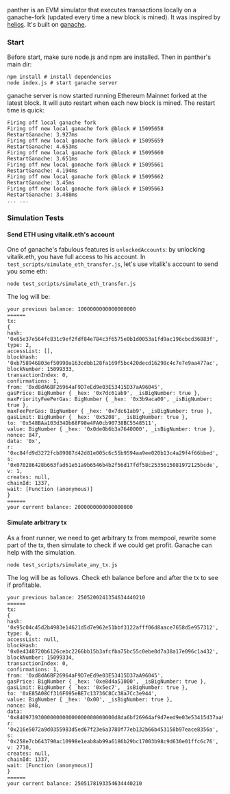 panther is an EVM simulator that executes transactions locally on a ganache-fork (updated every time a new block is mined). It was inspired by [helios](https://github.com/taarushv/helios). It's built on [ganache](https://github.com/trufflesuite/ganache).

### Start

Before start, make sure node.js and npm are installed. Then in panther's main dir:

```
npm install # install dependencies
node index.js # start ganache server
```

ganache server is now started running Ethereum Mainnet forked at the latest block. It will auto restart when each new block is mined. The restart time is quick:

```
Firing off local ganache fork
Firing off new local ganache fork @block # 15095658
RestartGanache: 3.927ms
Firing off new local ganache fork @block # 15095659
RestartGanache: 4.653ms
Firing off new local ganache fork @block # 15095660
RestartGanache: 3.651ms
Firing off new local ganache fork @block # 15095661
RestartGanache: 4.194ms
Firing off new local ganache fork @block # 15095662
RestartGanache: 3.45ms
Firing off new local ganache fork @block # 15095663
RestartGanache: 3.488ms
... ...
```

### Simulation Tests

#### Send ETH using vitalik.eth's account

One of ganache's fabulous features is `unlockedAccounts`: by unlocking vitalik.eth, you have full access to his account. In `test_scripts/simulate_eth_transfer.js`, let's use vitalik's account to send you some eth:

```
node test_scripts/simulate_eth_transfer.js
```

The log will be:

    your previous balance: 1000000000000000000
    ======
    tx:
    {
    hash: '0x65e37e564fc831c9ef2fdf84e784c3f6575e0b1d0053a1fd9ac196cbcd36883f',
    type: 2,
    accessList: [],
    blockHash: '0xb758946803ef50990a163cdbb128fa169f5bc420decd16298c4c7e7e9aa477ac',
    blockNumber: 15099333,
    transactionIndex: 0,
    confirmations: 1,
    from: '0xd8dA6BF26964aF9D7eEd9e03E53415D37aA96045',
    gasPrice: BigNumber { _hex: '0x7dc61ab9', _isBigNumber: true },
    maxPriorityFeePerGas: BigNumber { _hex: '0x3b9aca00', _isBigNumber: true },
    maxFeePerGas: BigNumber { _hex: '0x7dc61ab9', _isBigNumber: true },
    gasLimit: BigNumber { _hex: '0x5208', _isBigNumber: true },
    to: '0x548BAa103d34Db68F98e4FA0cb90738BC5548511',
    value: BigNumber { _hex: '0x0de0b6b3a7640000', _isBigNumber: true },
    nonce: 847,
    data: '0x',
    r: '0xc84fd9d3272fcb89087d42d81e005c6c55b9594aa9ee020b13c4a29f4f66bbed',
    s: '0x070286428b663fad61e51a9b6546b4b2f56d17fdf58c2535615081972125bcde',
    v: 1,
    creates: null,
    chainId: 1337,
    wait: [Function (anonymous)]
    }
    ======
    your current balance: 2000000000000000000


#### Simulate arbitrary tx

As a front runner, we need to get arbitrary tx from mempool, rewrite some part of the tx, then simulate to check if we could get profit. Ganache can help with the simulation.

```
node test_scripts/simulate_any_tx.js
```

The log will be as follows. Check eth balance before and after the tx to see if profitable.

    your previous balance: 2505200241354634440210
    ======
    tx:
    {
    hash: '0x95c04c45d2b4983e14621d5d7e962e51bbf3122afff06d8aace7658d5e957312',
    type: 0,
    accessList: null,
    blockHash: '0x0e4348720b6126cebc2266bb15b3afcfba75bc55c0ebe0d7a38a17e096c1a432',
    blockNumber: 15099334,
    transactionIndex: 0,
    confirmations: 1,
    from: '0xd8dA6BF26964aF9D7eEd9e03E53415D37aA96045',
    gasPrice: BigNumber { _hex: '0xe8d4a51000', _isBigNumber: true },
    gasLimit: BigNumber { _hex: '0x5ec7', _isBigNumber: true },
    to: '0xE85A08Cf316F695eBE7c13736C8Cc38a7Cc3e944',
    value: BigNumber { _hex: '0x00', _isBigNumber: true },
    nonce: 848,
    data: '0x84097393000000000000000000000000d8da6bf26964af9d7eed9e03e53415d37aa96045',
    r: '0x216e5072a9d0355983d5ed67f23e6a3780f77eb132b66b453158b97eace8356a',
    s: '0x258e7cb643790ac10998e1eab8ab99a6186b29bc17003b98c9d630e01ffc6c76',
    v: 2710,
    creates: null,
    chainId: 1337,
    wait: [Function (anonymous)]
    }
    ======
    your current balance: 2505178193354634440210
